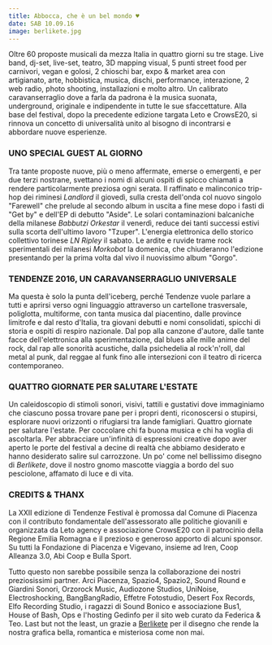 ```yaml
---
title: Abbocca, che è un bel mondo ♥
date: SAB 10.09.16
image: berlikete.jpg
---
```


Oltre 60 proposte musicali da mezza Italia in quattro giorni su tre stage. Live band, dj-set, live-set, teatro, 3D mapping visual, 5 punti street food per carnivori, vegan e golosi, 2 chioschi bar, expo & market area con artigianato, arte, hobbistica, musica, dischi, performance, interazione, 2 web radio, photo shooting, installazioni e molto altro. Un calibrato caravanserraglio dove a farla da padrona è la musica suonata, underground, originale e indipendente in tutte le sue sfaccettature. Alla base del festival, dopo la precedente edizione targata Leto e CrowsE20, si rinnova un concetto di universalità unito al bisogno di incontrarsi e abbordare nuove esperienze.

### UNO SPECIAL GUEST AL GIORNO

Tra tante proposte nuove, più o meno affermate, emerse o emergenti, e per due terzi nostrane, svettano i nomi di alcuni ospiti di spicco chiamati a rendere particolarmente preziosa ogni serata. Il raffinato e malinconico trip-hop dei riminesi *Landlord* il giovedì, sulla cresta dell'onda col nuovo singolo "Farewell" che prelude al secondo album in uscita a fine mese dopo i fasti di "Get by" e dell'EP di debutto "Aside". Le solari contaminazioni balcaniche della milanese *Babbutzi Orkestar* il venerdì, reduce dei tanti successi estivi sulla scorta dell'ultimo lavoro "Tzuper". L'energia elettronica dello storico collettivo torinese *LN Ripley* il sabato. Le ardite e ruvide trame rock sperimentali dei milanesi *Morkobot* la domenica, che chiuderanno l'edizione presentando per la prima volta dal vivo il nuovissimo album "Gorgo".

### TENDENZE 2016, UN CARAVANSERRAGLIO UNIVERSALE

Ma questa è solo la punta dell'iceberg, perché Tendenze vuole parlare a tutti e aprirsi verso ogni linguaggio attraverso un cartellone trasversale, poliglotta, multiforme, con tanta musica dal piacentino, dalle province limitrofe e dal resto d'Italia, tra giovani debutti e nomi consolidati, spicchi di storia e ospiti di respiro nazionale. Dal pop alla canzone d'autore, dalle tante facce dell'elettronica alla sperimentazione, dal blues alle mille anime del rock, dal rap alle sonorità acustiche, dalla psichedelia al rock'n'roll, dal metal al punk, dal reggae al funk fino alle intersezioni con il teatro di ricerca contemporaneo.

### QUATTRO GIORNATE PER SALUTARE L'ESTATE

Un caleidoscopio di stimoli sonori, visivi, tattili e gustativi dove immaginiamo che ciascuno possa trovare pane per i propri denti, riconoscersi o stupirsi, esplorare nuovi orizzonti o rifugiarsi tra lande famigliari. Quattro giornate per salutare l'estate. Per coccolare chi fa buona musica e chi ha voglia di ascoltarla. Per abbracciare un'infinità di espressioni creative dopo aver aperto le porte del festival a decine di realtà che abbiamo desiderato e hanno desiderato salire sul carrozzone. Un po' come nel bellissimo disegno di *Berlikete*, dove il nostro gnomo mascotte viaggia a bordo del suo pesciolone, affamato di luce e di vita.

### CREDITS & THANX

La XXII edizione di Tendenze Festival è promossa dal Comune di Piacenza con il contributo fondamentale dell'assessorato alle politiche giovanili e organizzata da Leto agency e associazione CrowsE20 con il patrocinio della Regione Emilia Romagna e il prezioso e generoso apporto di alcuni sponsor. Su tutti la Fondazione di Piacenza e Vigevano, insieme ad Iren, Coop Alleanza 3.0, Abi Coop e Bulla Sport.

Tutto questo non sarebbe possibile senza la collaborazione dei nostri preziosissimi partner. Arci Piacenza, Spazio4, Spazio2, Sound Round e Giardini Sonori, Orzorock Music, Audiozone Studios, UniNoise, Electroshocking, BangBangRadio, Effetre Fotostudio, Desert Fox Records, Elfo Recording Studio, i ragazzi di Sound Bonico e associazione Bus1, House of Bash, Ops e l'hosting Gedinfo per il sito web curato da Federica & Teo. Last but not the least, un grazie a <a href="https://www.facebook.com/berlikete/" rel="noopener" target="_blank">Berlikete</a> per il disegno che rende la nostra grafica bella, romantica e misteriosa come non mai.
